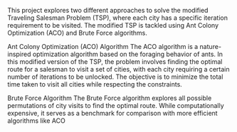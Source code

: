 This project explores two different approaches to solve the modified Traveling Salesman Problem (TSP), where each city has a specific iteration requirement to be visited. The modified TSP is tackled using Ant Colony Optimization (ACO) and Brute Force algorithms.

Ant Colony Optimization (ACO) Algorithm
The ACO algorithm is a nature-inspired optimization algorithm based on the foraging behavior of ants. In this modified version of the TSP, the problem involves finding the optimal route for a salesman to visit a set of cities, with each city requiring a certain number of iterations to be unlocked. The objective is to minimize the total time taken to visit all cities while respecting the constraints.

Brute Force Algorithm
The Brute Force algorithm explores all possible permutations of city visits to find the optimal route. While computationally expensive, it serves as a benchmark for comparison with more efficient algorithms like ACO
